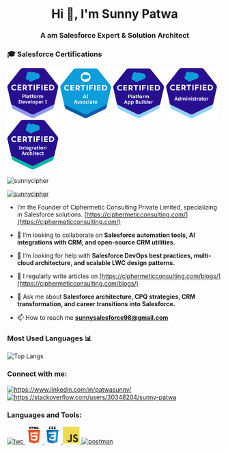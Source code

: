 <h1 align="center">Hi 👋, I'm Sunny Patwa</h1>
<h3 align="center">A am Salesforce Expert & Solution Architect</h3>

<h3 align="left">🎓 Salesforce Certifications</h3>
<p align="left">
  <img src="https://github.com/SunnyCipher/certifications/blob/main/Platform-Developer-I.png" alt="Salesforce Certified Associate" width="120"/>
  <img src="https://github.com/SunnyCipher/certifications/blob/main/Associate.png" alt="Salesforce Certified Associate" width="120"/>
   <img src="https://github.com/SunnyCipher/certifications/blob/main/Platform%20App%20developer.png" alt="Salesofrce certified Plateform App Builder Certification" width="120"/>
  <img src="https://github.com/SunnyCipher/certifications/blob/main/Administrator.png" alt="Salesofrce certified Administrator" width="120"/>
    <img src="https://github.com/SunnyCipher/certifications/blob/main/Salesforce%20Integration%20Architect.png" alt="Salesofrce certified Integration Architect" width="120"/>
</p>

<p align="left"> <img src="https://komarev.com/ghpvc/?username=sunnycipher&label=Profile%20views&color=0e75b6&style=flat" alt="sunnycipher" /> </p>

<p align="left"> <a href="https://github.com/ryo-ma/github-profile-trophy"><img src="https://github-profile-trophy.vercel.app/?username=sunnycipher" alt="sunnycipher" /></a> </p>

- I’m the Founder of Ciphermetic Consulting Private Limited, specializing in Salesforce solutions. [https://ciphermeticconsulting.com/](https://ciphermeticconsulting.com/)

- 👯 I’m looking to collaborate on **Salesforce automation tools, AI integrations with CRM, and open-source CRM utilities.**

- 🤝 I’m looking for help with **Salesforce DevOps best practices, multi-cloud architecture, and scalable LWC design patterns.**

- 📝 I regularly write articles on [https://ciphermeticconsulting.com/blogs/](https://ciphermeticconsulting.com/blogs/)

- 💬 Ask me about **Salesforce architecture, CPQ strategies, CRM transformation, and career transitions into Salesforce.**

- 📫 How to reach me **sunnysalesforce98@gmail.com**
### Most Used Languages 📊

![Top Langs](https://github-readme-stats.vercel.app/api/top-langs/?username=sunnycipher&layout=compact&theme=default)

<h3 align="left">Connect with me:</h3>
<p align="left">
<a href="https://www.linkedin.com/in/patwasunny" target="blank"><img align="center" src="https://raw.githubusercontent.com/rahuldkjain/github-profile-readme-generator/master/src/images/icons/Social/linked-in-alt.svg" alt="https://www.linkedin.com/in/patwasunny/" height="30" width="40" /></a>
<a href="https://stackoverflow.com/users/30348204/sunny-patwa" target="blank"><img align="center" src="https://raw.githubusercontent.com/rahuldkjain/github-profile-readme-generator/master/src/images/icons/Social/stack-overflow.svg" alt="https://stackoverflow.com/users/30348204/sunny-patwa" height="30" width="40" /></a>
</p>

<h3 align="left">Languages and Tools:</h3>
<p align="left">
  <!-- Apex -->
 
  <!-- LWC -->
  <a href="https://developer.salesforce.com/docs/component-library/documentation/en/lwc" target="_blank" rel="noreferrer">
    <img src="https://avatars.githubusercontent.com/u/49926244?s=200&v=4" alt="lwc" width="40" height="40"/>
  </a>
  <!-- HTML -->
  <a href="https://www.w3.org/html/" target="_blank" rel="noreferrer">
    <img src="https://raw.githubusercontent.com/devicons/devicon/master/icons/html5/html5-original-wordmark.svg" alt="html5" width="40" height="40"/>
  </a>
  <!-- CSS -->
  <a href="https://www.w3schools.com/css/" target="_blank" rel="noreferrer">
    <img src="https://raw.githubusercontent.com/devicons/devicon/master/icons/css3/css3-original-wordmark.svg" alt="css3" width="40" height="40"/>
  </a>
  <!-- JavaScript -->
  <a href="https://developer.mozilla.org/en-US/docs/Web/JavaScript" target="_blank" rel="noreferrer">
    <img src="https://raw.githubusercontent.com/devicons/devicon/master/icons/javascript/javascript-original.svg" alt="javascript" width="40" height="40"/>
  </a>
  <!-- SOQL / Salesforce CLI / Postman (optional additions) -->
  
  <a href="https://www.postman.com/" target="_blank" rel="noreferrer">
    <img src="https://www.vectorlogo.zone/logos/getpostman/getpostman-icon.svg" alt="postman" width="40" height="40"/>
  </a>
</p>



